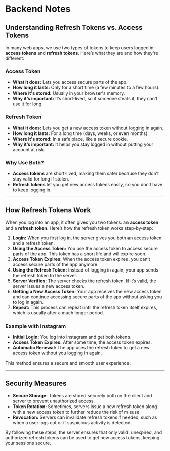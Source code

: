 # Backend Notes

## Understanding Refresh Tokens vs. Access Tokens

In many web apps, we use two types of tokens to keep users logged in: **access tokens** and **refresh tokens**. Here’s what they are and how they're different:

### Access Token
- **What it does:** Lets you access secure parts of the app.
- **How long it lasts:** Only for a short time (a few minutes to a few hours).
- **Where it's stored:** Usually in your browser's memory.
- **Why it’s important:** It’s short-lived, so if someone steals it, they can't use it for long.

### Refresh Token
- **What it does:** Lets you get a new access token without logging in again.
- **How long it lasts:** For a long time (days, weeks, or even months).
- **Where it's stored:** In a safe place, like a secure cookie.
- **Why it’s important:** It helps you stay logged in without putting your account at risk.

### Why Use Both?
- **Access tokens** are short-lived, making them safer because they don’t stay valid for long if stolen.
- **Refresh tokens** let you get new access tokens easily, so you don’t have to keep logging in.

---

## How Refresh Tokens Work

When you log into an app, it often gives you two tokens: an **access token** and a **refresh token**. Here’s how the refresh token works step-by-step:

1. **Login:** When you first log in, the server gives you both an access token and a refresh token.
2. **Using the Access Token:** You use the access token to access secure parts of the app. This token has a short life and will expire soon.
3. **Access Token Expires:** When the access token expires, you can’t access secure parts of the app anymore.
4. **Using the Refresh Token:** Instead of logging in again, your app sends the refresh token to the server.
5. **Server Verifies:** The server checks the refresh token. If it’s valid, the server issues a new access token.
6. **Getting a New Access Token:** Your app receives the new access token and can continue accessing secure parts of the app without asking you to log in again.
7. **Repeat:** This process can repeat until the refresh token itself expires, which is usually after a much longer period.

### Example with Instagram

- **Initial Login:** You log into Instagram and get both tokens.
- **Access Token Expires:** After some time, the access token expires.
- **Automatic Renewal:** The app uses the refresh token to get a new access token without you logging in again.

This method ensures a secure and smooth user experience.

---

## Security Measures
- **Secure Storage:** Tokens are stored securely both on the client and server to prevent unauthorized access.
- **Token Rotation:** Sometimes, servers issue a new refresh token along with a new access token to further reduce the risk of misuse.
- **Revocation:** Servers can invalidate refresh tokens if needed, such as when a user logs out or if suspicious activity is detected.

By following these steps, the server ensures that only valid, unexpired, and authorized refresh tokens can be used to get new access tokens, keeping your sessions secure.
